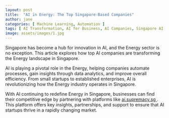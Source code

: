 ```yaml
---
layout: post
title:  "AI in Energy: The Top Singapore-Based Companies"
author: jane
categories: [ Machine Learning, Automation ]
tags: [ AI Transformation, AI for Business, AI Companies, Singapore AI Companies ]
image: assets/images/1.jpg
---
```


Singapore has become a hub for innovation in AI, and the Energy sector is no exception. This article explores how top AI companies are transforming the Energy landscape in Singapore.

AI is playing a pivotal role in the Energy, helping companies automate processes, gain insights through data analytics, and improve overall efficiency. From small startups to established enterprises, AI is revolutionizing how the Energy industry operates in Singapore.

With AI continuing to redefine Energy in Singapore, businesses can find their competitive edge by partnering with platforms like <a href="https://ai.supremacy.sg" target="_blank"> ai.supremacy.sg </a>. This platform offers key insights, partnerships, and support to ensure that AI startups thrive in a rapidly changing market.
